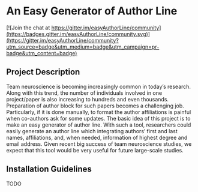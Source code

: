 # An Easy Generator of Author Line

[![Join the chat at https://gitter.im/easyAuthorLine/community](https://badges.gitter.im/easyAuthorLine/community.svg)](https://gitter.im/easyAuthorLine/community?utm_source=badge&utm_medium=badge&utm_campaign=pr-badge&utm_content=badge)

## Project Description
Team neuroscience is becoming increasingly common in today’s research. Along with this trend, the number of individuals involved in one project/paper is also increasing to hundreds and even thousands. Preparation of author block for such papers becomes a challenging job. Particularly, if it is done manually, to format the author affiliations is painful when co-authors ask for some updates. 
The basic idea of this project is to make an easy generator of author line. With such a tool, researchers could easily generate an author line which integrating authors’ first and last names, affiliations, and, when needed, information of highest degree and email address. 
Given recent big success of team neuroscience studies, we expect that this tool would be very useful for future large-scale studies. 

## Installation Guidelines
TODO
